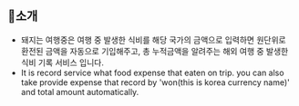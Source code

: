 ## 🐽소개

 - 돼지는 여행중은 여행 중 발생한 식비를 해당 국가의 금액으로 입력하면 원단위로 환전된 금액을 자동으로 기입해주고, 총 누적금액을 알려주는 해외 여행 중 발생한 식비 기록 서비스 입니다.
 - It is record service what food expense that eaten on trip. you can also take provide expense that record by 'won(this is korea currency name)' and total amount automatically.